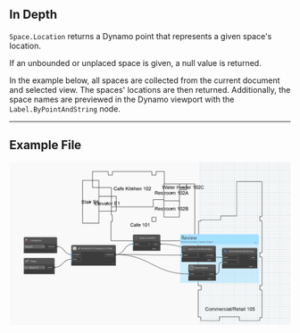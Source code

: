 ## In Depth
`Space.Location` returns a Dynamo point that represents a given space's location.

If an unbounded or unplaced space is given, a null value is returned.

In the example below, all spaces are collected from the current document and selected view. The spaces' locations are then returned. Additionally, the space names are previewed in the Dynamo viewport with the `Label.ByPointAndString` node.

___
## Example File

![Space.Location](./Revit.Elements.Space.Location_img.jpg)